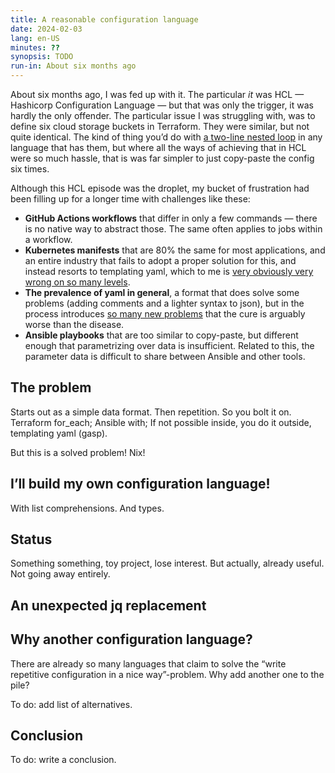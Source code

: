 ```yaml
---
title: A reasonable configuration language
date: 2024-02-03
lang: en-US
minutes: ??
synopsis: TODO
run-in: About six months ago
---
```


About six months ago, I was fed up with it.
The particular _it_ was HCL — Hashicorp Configuration Language —
but that was only the trigger,
it was hardly the only offender.
The particular issue I was struggling with,
was to define six cloud storage buckets in Terraform.
They were similar, but not quite identical.
The kind of thing you’d do with [a two-line nested loop][rcl-loop]
in any language that has them,
but where all the ways of achieving that in HCL were so much hassle,
that is was far simpler to just copy-paste the config six times.

Although this HCL episode was the droplet,
my bucket of frustration had been filling up
for a longer time with challenges like these:

 * **GitHub Actions workflows** that differ in only a few commands
   — there is no native way to abstract those.
   The same often applies to jobs within a workflow.
 * **Kubernetes manifests** that are 80% the same for most applications,
   and an entire industry that fails to adopt a proper solution for this,
   and instead resorts to templating yaml,
   which to me is [very obviously very wrong on so many levels][template-yaml].
 * **The prevalence of yaml in general**,
   a format that does solve some problems
   (adding comments and a lighter syntax to json),
   but in the process introduces [so many new problems][yaml-hell]
   that the cure is arguably worse than the disease.
 * **Ansible playbooks** that are too similar to copy-paste,
   but different enough that parametrizing over data is insufficient.
   Related to this,
   the parameter data is difficult to share between Ansible and other tools.

[rcl-loop]: https://github.com/ruuda/rcl/blob/bedbd3eea1129ba6053427d67b77a955240ceca8/examples/buckets.rcl#L9-L10
[template-yaml]: /2023/01/11/the-yaml-document-from-hell#templating-yaml-is-a-terrible-terrible-idea
[yaml-hell]: /2023/01/11/the-yaml-document-from-hell

## The problem

Starts out as a simple data format. Then repetition. So you bolt it on.
Terraform for_each;
Ansible with;
If not possible inside, you do it outside, templating yaml (gasp).

But this is a solved problem! Nix!

## I’ll build my own configuration language!

With list comprehensions. And types.

## Status

Something something, toy project, lose interest. But actually, already useful.
Not going away entirely.

## An unexpected jq replacement

## Why another configuration language?

There are already so many languages that claim to solve the
“write repetitive configuration in a nice way”-problem.
Why add another one to the pile?

To do: add list of alternatives.

## Conclusion

To do: write a conclusion.
